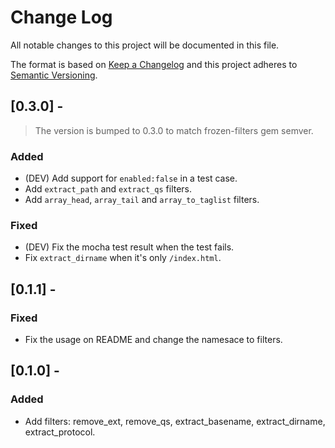# Change Log
All notable changes to this project will be documented in this file.

The format is based on [Keep a Changelog](http://keepachangelog.com/en/1.0.0/)
and this project adheres to [Semantic Versioning](http://semver.org/spec/v2.0.0.html).

## [0.3.0] -
> The version is bumped to 0.3.0 to match frozen-filters gem semver.
### Added
- (DEV) Add support for `enabled:false` in a test case.
- Add `extract_path` and `extract_qs` filters.
- Add `array_head`, `array_tail` and `array_to_taglist` filters.

### Fixed
- (DEV) Fix the mocha test result when the test fails.
- Fix `extract_dirname` when it's only `/index.html`.


## [0.1.1] -
### Fixed
- Fix the usage on README and change the namesace to filters.


## [0.1.0] -
### Added
- Add filters: remove_ext, remove_qs, extract_basename, extract_dirname, extract_protocol.
